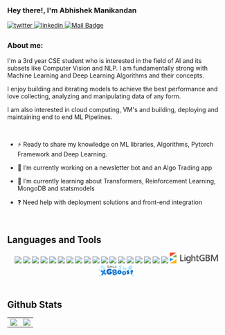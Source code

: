 ### Hey there!, I'm Abhishek Manikandan  
  
<a href="https://twitter.com/abshkMan" target="_blank">
<img src=https://img.shields.io/badge/twitter-%2300acee.svg?&style=for-the-badge&logo=twitter&logoColor=white alt=twitter style="margin-bottom: 5px;" />
</a>
<a href="https://linkedin.com/in/abhishek-manikandan-9334301ba" target="_blank">
<img src=https://img.shields.io/badge/linkedin-%231E77B5.svg?&style=for-the-badge&logo=linkedin&logoColor=white alt=linkedin style="margin-bottom: 5px;" />
</a>  
<a target="_blank" href="mailto:abhishekmanikan12@gmail.com">
<img src = "https://img.shields.io/badge/Gmail-D14836?style=for-the-badge&logo=gmail&logoColor=white" alt="Mail Badge">
</a>
  

### About me:  
I'm a 3rd year CSE student who is interested in the field of AI and its subsets like Computer Vision and NLP. I am fundamentally strong with Machine Learning and Deep Learning Algorithms and their concepts.


I enjoy building and iterating models to achieve the best performance and love collecting, analyzing and manipulating data of any form.

I am also interested in cloud computing, VM's and building, deploying and maintaining end to end ML Pipelines.
  

<br/>  

- ⚡ Ready to share my knowledge on ML libraries, Algorithms, Pytorch Framework and Deep Learning.  
  

- 🔭 I’m currently working on a newsletter bot and an Algo Trading app  
  

- 🌱 I’m currently learning about Transformers, Reinforcement Learning, MongoDB and statsmodels  
  

- ❓ Need help with deployment solutions and front-end integration  
<br/>  


## Languages and Tools  
<div align="center">  
  <img src="https://cdn.jsdelivr.net/gh/devicons/devicon/icons/python/python-original.svg" height="45" />
  <img src="https://cdn.jsdelivr.net/gh/devicons/devicon/icons/java/java-original.svg" height="45"/>
  <img src="https://cdn.jsdelivr.net/gh/devicons/devicon/icons/jupyter/jupyter-original.svg" height="45"/>
  <img src="https://cdn.jsdelivr.net/gh/devicons/devicon/icons/anaconda/anaconda-original.svg" height="45" />
  <img src="https://raw.githubusercontent.com/scikit-learn/scikit-learn/main/doc/logos/scikit-learn-logo.png" height="45" />
  <img src="https://cdn.jsdelivr.net/gh/devicons/devicon/icons/pandas/pandas-original.svg" height="45" />
  <img src="https://cdn.jsdelivr.net/gh/devicons/devicon/icons/numpy/numpy-original.svg" height="45"/>
  <img src="https://cdn.jsdelivr.net/gh/devicons/devicon/icons/pytorch/pytorch-original.svg" height="45"/>
  <img src="https://cdn.jsdelivr.net/gh/devicons/devicon/icons/opencv/opencv-original.svg" height="45"/>
  <img src="https://cdn.jsdelivr.net/gh/devicons/devicon/icons/kaggle/kaggle-original.svg" height="45"/>
  <img src="https://cdn.jsdelivr.net/gh/devicons/devicon/icons/mysql/mysql-original.svg" height="45" />
  <img src="https://cdn.jsdelivr.net/gh/devicons/devicon/icons/selenium/selenium-original.svg" height="44"/>
  <img src="https://upload.wikimedia.org/wikipedia/commons/thumb/5/5c/Amazon_Lambda_architecture_logo.svg/1200px-Amazon_Lambda_architecture_logo.svg.png" height="44"/>
  <img src="https://cdn.jsdelivr.net/gh/devicons/devicon/icons/googlecloud/googlecloud-original.svg" height="45" />
  <img src="https://cdn.jsdelivr.net/gh/devicons/devicon/icons/linux/linux-original.svg" height="45"/>
  <img src="https://raw.githubusercontent.com/optuna/optuna/master/docs/image/optuna-logo.png" height="35" />
  <img src="https://matplotlib.org/_static/logo2.svg" height="35" />
  <img src="https://avatars.githubusercontent.com/u/5997976?s=200&v=4" height="45" />
  <img src="https://github.com/microsoft/LightGBM/blob/master/docs/logo/LightGBM_logo_black_text.svg" height="25">
  <img src="https://raw.githubusercontent.com/dmlc/dmlc.github.io/master/img/logo-m/xgboost.png" height="30"/>
            
</div>  

<br/>  

## Github Stats  
<div align="center"> 

<table><tr><td valign="left" width="50%">

<img src="https://github-readme-streak-stats.herokuapp.com/?user=abhishekmani12&theme=algolia" style="width: 100%" align="left" />

</td><td valign="right" width="50%">

<img src="https://github-readme-stats.vercel.app/api/top-langs/?username=abhishekmani12&layout=compact&theme=algolia" align="right" style="width: 100%" />

</td></tr></table> 
</div>
<br/>  
